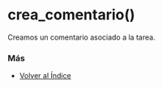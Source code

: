 # crea_comentario()

Creamos un comentario asociado a la tarea. 

### Más

  * [Volver al Índice](./index.md)
